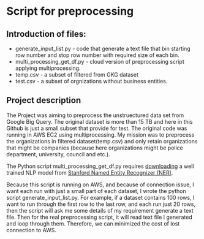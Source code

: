 # Script for preprocessing

## Introduction of files:

* generate_input_list.py - code that generate a text file that bin starting row number and stop row number with required size of each bin.
* multi_processing_get_df.py - cloud version of preprocessing script applying multiprocessing.
* temp.csv - a subset of filtered from GKG dataset
* test.csv - a subset of orgnizations without business entities.

## Project description

The Project was aiming to preprocess the unstruectured data set from Google Big Query. The original dataset is more than 15 TB and here in this Github is just a small subset that provide for test. The original code was running in AWS EC2 using multiprocessing. My mission was to preprocess the organizations in filtered dataset(temp.csv) and only retain organizations that might be companies (because here organizations might be police department, university, council and etc.).

The Python script multi_processing_get_df.py requires [downloading](https://nlp.stanford.edu/software/stanford-ner-2018-10-16.zip) a well trained NLP model from [Stanford Named Entity Recognizer (NER)](https://nlp.stanford.edu/software/CRF-NER.html).

Because this script is running on AWS, and because of connection issue, I want each run with just a small part of each dataset, I wrote the python script generate_input_list.py. For example,  if a dataset contains 100 rows, I want to run through the first row to the last row, and each run just 20 rows, then the script will ask me some details of my requirement generate a text file. Then for the real preprocessing script, it will read text file I generated and loop through them. Therefore, we can minimized the cost of lost connection to AWS.

## 
